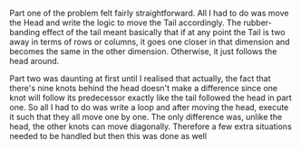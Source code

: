Part one of the problem felt fairly straightforward. All I had to do was move the Head and write the logic to move the Tail accordingly. The rubber-banding effect of the tail meant basically that if at any point the Tail is two away in terms of rows or columns, it goes one closer in that dimension and becomes the same in the other dimension. Otherwise, it just follows the head around.

Part two was daunting at first until I realised that actually, the fact that there's nine knots behind the head doesn't make a difference since one knot will follow its predecessor exactly like the tail followed the head in part one. So all I had to do was write a loop and after moving the head, execute it such that they all move one by one. The only difference was, unlike the head, the other knots can move diagonally. Therefore a few extra situations needed to be handled but then this was done as well
